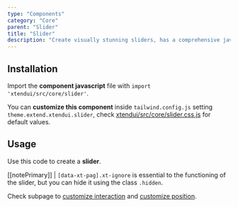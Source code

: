 ```yaml
---
type: "Components"
category: "Core"
parent: "Slider"
title: "Slider"
description: "Create visually stunning sliders, has a comprehensive javascript api."
---
```


## Installation

Import the **component javascript** file with `import 'xtendui/src/core/slider'`.

You can **customize this component** inside `tailwind.config.js` setting `theme.extend.xtendui.slider`, check [xtendui/src/core/slider.css.js](https://github.com/minimit/xtendui/blob/beta/src/core/slider.css.js) for default values.

## Usage

Use this code to create a **slider**.

[[notePrimary]]
| `[data-xt-pag].xt-ignore` is essential to the functioning of the slider, but you can hide it using the class `.hidden`.

<demo>
  <demovanilla src="vanilla/components/core/slider/usage">
  </demovanilla>
</demo>

Check subpage to [customize interaction](/components/core/slider/interaction) and [customize position](/components/core/slider/position).
